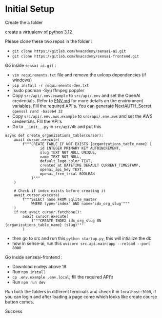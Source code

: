 # Initial Setup


Create the a folder

create a virtualenv of python 3.12

Please clone these two repos in the folder : 
- `git clone https://gitlab.com/hvacademy/sensai-ai.git`
- `git clone https://gitlab.com/hvacademy/sensai-frontend.git`

Go inside `sensai-ai.git` :
- `vim requirements.txt` file and remove the uvloop dependencies (if windows) 
- `pip install -r requirements-dev.txt`
- `sudo pacman -Syu ffmpeg poppler
- Copy `src/api/.env.example` to `src/api/.env` and set the OpenAI credentials. Refer to [ENV.md](/hvacademy/sensai-ai/-/blob/main/docs/ENV.md) for more details on the environment variables. Fill the required API's. You can generate NextAUTH_Secret `openssl rand -base64 32
`
- Copy `src/api/.env.aws.example` to `src/api/.env.aws` and set the AWS credentials. FIll the API's
- Go to `__init__.py` in `src/api/db` and put this 

```
async def create_organizations_table(cursor):
    await cursor.execute(
        f"""CREATE TABLE IF NOT EXISTS {organizations_table_name} (
                id INTEGER PRIMARY KEY AUTOINCREMENT,
                slug TEXT NOT NULL UNIQUE,
                name TEXT NOT NULL,
                default_logo_color TEXT,
                created_at DATETIME DEFAULT CURRENT_TIMESTAMP,
                openai_api_key TEXT,
                openai_free_trial BOOLEAN
            )"""
    )

    # Check if index exists before creating it
    await cursor.execute(
        f"""SELECT name FROM sqlite_master 
            WHERE type='index' AND name='idx_org_slug'"""
    )
    if not await cursor.fetchone():
        await cursor.execute(
            f"""CREATE INDEX idx_org_slug ON {organizations_table_name} (slug)"""
        )

```

- then go to src and run this `python startup.py`, this will intialize the db
- now in sense-ai, run this `uvicorn src.api.main:app --reload --port 8000`


Go inside senseai-frontend : 
- Download nodejs above 18
- Run `npm install`
- `cp .env.example .env.local`, fill the required API's
- Run `npm run dev`

Run both the folders in different terminals and check it in `localhost:3000`, if you can login and after loading a page come which looks like create course button comes.

Success
